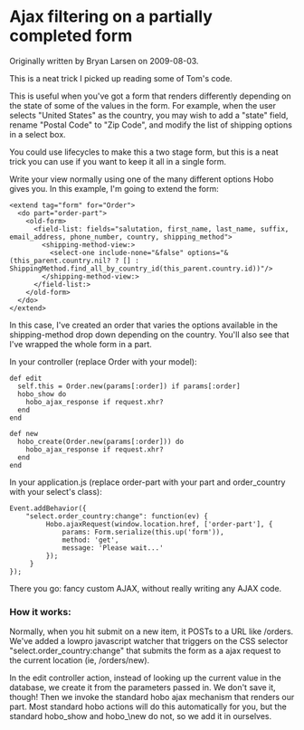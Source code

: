 # Ajax filtering on a partially completed form

Originally written by Bryan Larsen on 2009-08-03.

This is a neat trick I picked up reading some of Tom's code.

This is useful when you've got a form that renders differently depending on the state of some of the values in the form.   For example, when the user selects "United States" as the country, you may wish to add a "state" field, rename "Postal Code" to "Zip Code", and modify the list of shipping options in a select box.

You could use lifecycles to make this a two stage form, but this is a neat trick you can use if you want to keep it all in a single form.

Write your view normally using one of the many different options Hobo gives you.  In this example, I'm going to extend the form:

    <extend tag="form" for="Order">
      <do part="order-part">
        <old-form>
          <field-list: fields="salutation, first_name, last_name, suffix, email_address, phone_number, country, shipping_method">
            <shipping-method-view:>
              <select-one include-none="&false" options="&(this_parent.country.nil? ? [] :  ShippingMethod.find_all_by_country_id(this_parent.country.id))"/>
            </shipping-method-view:>
          </field-list:>
        </old-form>
      </do>
    </extend>

In this case, I've created an order that varies the options available in the shipping-method drop down depending on the country.  You'll also see that I've wrapped the whole form in a part.

In your controller (replace Order with your model):

    def edit
      self.this = Order.new(params[:order]) if params[:order]
      hobo_show do
        hobo_ajax_response if request.xhr?
      end
    end

    def new
      hobo_create(Order.new(params[:order])) do
        hobo_ajax_response if request.xhr?
      end
    end

In your application.js (replace order-part with your part and order\_country with your select's class):

    Event.addBehavior({
        "select.order_country:change": function(ev) {
             Hobo.ajaxRequest(window.location.href, ['order-part'], {
                 params: Form.serialize(this.up('form')),
                 method: 'get',
                 message: 'Please wait...'
             });
         }
    });

There you go: fancy custom AJAX, without really writing any AJAX code.

### How it works:

Normally, when you hit submit on a new item, it POSTs to a URL like /orders.  We've added a lowpro javascript watcher that triggers on the CSS selector "select.order\_country:change" that submits the form as a ajax request to the current location (ie, /orders/new).

In the edit controller action, instead of looking up the current value in the database, we create it from the parameters passed in.   We don't save it, though!  Then we invoke the standard hobo ajax mechanism that renders our part.   Most standard hobo actions will do this automatically for you, but the standard hobo\_show and hobo_\new do not, so we add it in ourselves.

